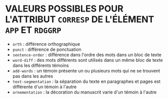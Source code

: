 # VALEURS POSSIBLES POUR L'ATTRIBUT `CORRESP` DE L'ÉLÉMENT `APP` ET `RDGGRP`

- `orth` : différence orthographique
- `punct` : différence de ponctuation
- `sentence-order` : différence dans l'ordre des mots dans un bloc de texte
- `word-diff` : des mots différents sont utilisés dans un même bloc de texte dans les différents témoins
- `add-words` : un témoin présente un ou plusieurs mots qui ne se trouvent pas dans les autres
- `text-segmentation` : la séparation du texte en paragraphes et pages est différente d'un témoin à l'autre
- `ornementation` : la décoration du manuscrit varie d'un témoin à l'autre
